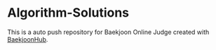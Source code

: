 # Algorithm-Solutions
This is a auto push repository for Baekjoon Online Judge created with [BaekjoonHub](https://github.com/BaekjoonHub/BaekjoonHub).
